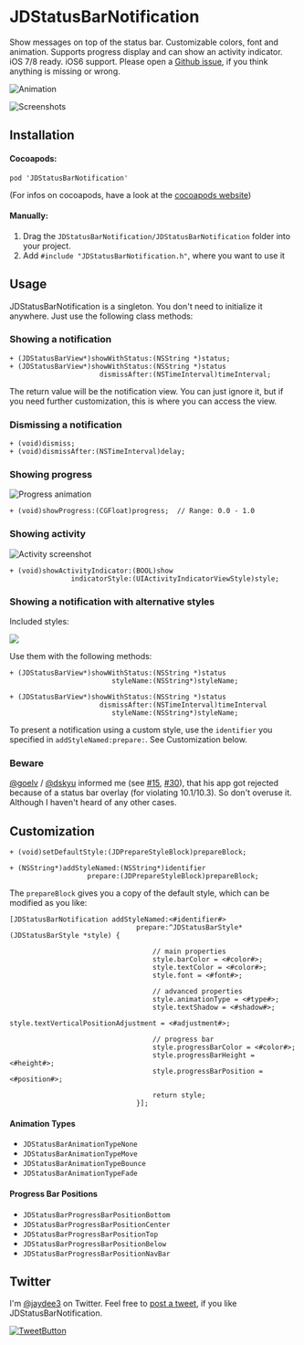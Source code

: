 # JDStatusBarNotification

Show messages on top of the status bar. Customizable colors, font and animation. Supports progress display and can show an activity indicator. iOS 7/8 ready. iOS6 support. Please open a [Github issue], if you think anything is missing or wrong.

![Animation](gfx/animation.gif "Animation")

![Screenshots](gfx/screenshots.png "Screenshots")

## Installation

#### Cocoapods:

`pod 'JDStatusBarNotification'`

(For infos on cocoapods, have a look at the [cocoapods website])

#### Manually:

1. Drag the `JDStatusBarNotification/JDStatusBarNotification` folder into your project.
2. Add `#include "JDStatusBarNotification.h"`, where you want to use it

## Usage

JDStatusBarNotification is a singleton. You don't need to initialize it anywhere.
Just use the following class methods:

### Showing a notification
    
    + (JDStatusBarView*)showWithStatus:(NSString *)status;
    + (JDStatusBarView*)showWithStatus:(NSString *)status
                          dismissAfter:(NSTimeInterval)timeInterval;

The return value will be the notification view. You can just ignore it, but if you need further customization, this is where you can access the view.

### Dismissing a notification

    + (void)dismiss;
    + (void)dismissAfter:(NSTimeInterval)delay;
    
### Showing progress

![Progress animation](gfx/progress.gif "Progress animation")

    + (void)showProgress:(CGFloat)progress;  // Range: 0.0 - 1.0
    
### Showing activity

![Activity screenshot](gfx/activity.gif "Activity screenshot")

    + (void)showActivityIndicator:(BOOL)show
                   indicatorStyle:(UIActivityIndicatorViewStyle)style;
    
### Showing a notification with alternative styles

Included styles:

![](gfx/styles.png)

Use them with the following methods:

    + (JDStatusBarView*)showWithStatus:(NSString *)status
                             styleName:(NSString*)styleName;

    + (JDStatusBarView*)showWithStatus:(NSString *)status
                          dismissAfter:(NSTimeInterval)timeInterval
                             styleName:(NSString*)styleName;
                 
To present a notification using a custom style, use the `identifier` you specified in `addStyleNamed:prepare:`. See Customization below.

### Beware

[@goelv](https://github.com/goelv) / [@dskyu](https://github.com/dskyu) informed me (see [#15](https://github.com/jaydee3/JDStatusBarNotification/issues/15), [#30](https://github.com/jaydee3/JDStatusBarNotification/issues/30)), that his app got rejected because of a status bar overlay (for violating 10.1/10.3). So don't overuse it. Although I haven't heard of any other cases.

## Customization

    + (void)setDefaultStyle:(JDPrepareStyleBlock)prepareBlock;
    
    + (NSString*)addStyleNamed:(NSString*)identifier
                       prepare:(JDPrepareStyleBlock)prepareBlock;


The `prepareBlock` gives you a copy of the default style, which can be modified as you like:

	[JDStatusBarNotification addStyleNamed:<#identifier#>
	                               prepare:^JDStatusBarStyle*(JDStatusBarStyle *style) {
	                               
                                       // main properties
	                                   style.barColor = <#color#>;
	                                   style.textColor = <#color#>;
	                                   style.font = <#font#>;
	                                   
                                       // advanced properties
	                                   style.animationType = <#type#>;
	                                   style.textShadow = <#shadow#>;
	                                   style.textVerticalPositionAdjustment = <#adjustment#>;

                                       // progress bar
                                       style.progressBarColor = <#color#>;
                                       style.progressBarHeight = <#height#>;
                                       style.progressBarPosition = <#position#>;

	                                   return style;
	                               }];

#### Animation Types

- `JDStatusBarAnimationTypeNone`
- `JDStatusBarAnimationTypeMove`
- `JDStatusBarAnimationTypeBounce`
- `JDStatusBarAnimationTypeFade`

#### Progress Bar Positions

- `JDStatusBarProgressBarPositionBottom`
- `JDStatusBarProgressBarPositionCenter`
- `JDStatusBarProgressBarPositionTop`
- `JDStatusBarProgressBarPositionBelow`
- `JDStatusBarProgressBarPositionNavBar`

## Twitter

I'm [@jaydee3](http://twitter.com/jaydee3) on Twitter. Feel free to [post a tweet](https://twitter.com/intent/tweet?button_hashtag=JDStatusBarNotification&text=Simple%20and%20customizable%20statusbar%20notifications%20for%20iOS!%20Check%20it%20out.%20https://github.com/jaydee3/JDStatusBarNotification&via=jaydee3), if you like JDStatusBarNotification.  

[![TweetButton](gfx/tweetbutton.png "Tweet")](https://twitter.com/intent/tweet?button_hashtag=JDStatusBarNotification&text=Simple%20and%20customizable%20statusbar%20notifications%20for%20iOS!%20Check%20it%20out.%20https://github.com/jaydee3/JDStatusBarNotification&via=jaydee3)

[Github issue]: https://github.com/jaydee3/JDStatusBarNotification/issues
[cocoapods website]: http://cocoapods.org
